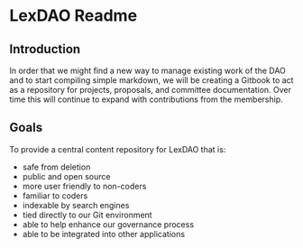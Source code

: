 # LexDAO Readme

## Introduction

In order that we might find a new way to manage existing work of the DAO and to start compiling simple markdown, we will be creating a Gitbook to act as a 
repository for projects, proposals, and committee documentation.  Over time this will continue to expand with contributions from the membership.

## Goals
To provide a central content repository for LexDAO that is:
+ safe from deletion
+ public and open source
+ more user friendly to non-coders
+ familiar to coders
+ indexable by search engines
+ tied directly to our Git environment
+ able to help enhance our governance process
+ able to be integrated into other applications
